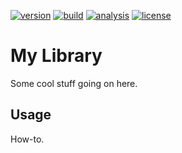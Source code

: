 [![version](https://img.shields.io/github/release/jetbrains/kotlin)](https://github.com/jetbrains/kotlin/releases)
[![build](https://img.shields.io/travis/com/jetbrains/pty4j)](https://www.travis-ci.com/github/jetbrains/pty4j)
[![analysis](https://img.shields.io/badge/code%20style-%E2%9D%A4-FF4081)](https://ktlint.github.io)
[![license](https://img.shields.io/github/license/hendraanggrian/kt-project-templates)](https://github.com/hendraanggrian/kt-project-templates/blob/main/LICENSE)

My Library
==========

Some cool stuff going on here.

Usage
-----

How-to.